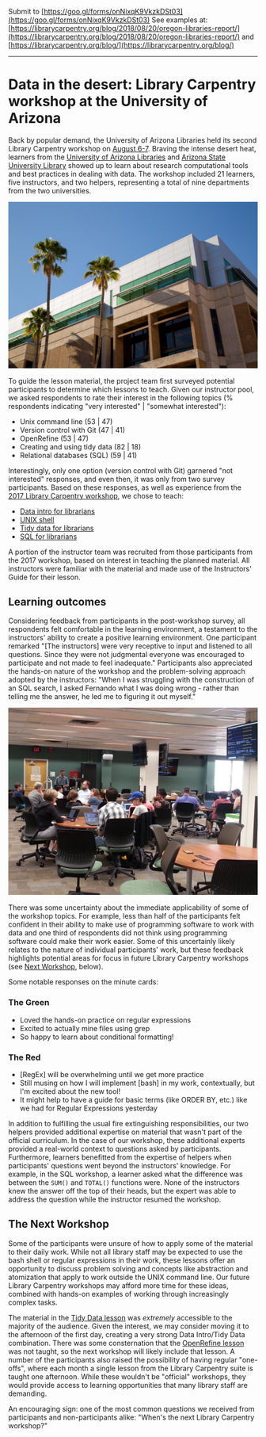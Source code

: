 Submit to [https://goo.gl/forms/onNixqK9VkzkDSt03](https://goo.gl/forms/onNixqK9VkzkDSt03)
See examples at: [https://librarycarpentry.org/blog/2018/08/20/oregon-libraries-report/](https://librarycarpentry.org/blog/2018/08/20/oregon-libraries-report/) and
[https://librarycarpentry.org/blog/](https://librarycarpentry.org/blog/)

***

# Data in the desert: Library Carpentry workshop at the University of Arizona

Back by popular demand, the University of Arizona Libraries held its second Library Carpentry workshop on [August 6-7](https://jcoliver.github.io/2018-08-06-lc-tucson). Braving the intense desert heat, learners from the [University of Arizona Libraries](http://new.library.arizona.edu/) and [Arizona State University Library](https://lib.asu.edu/) showed up to learn about research computational tools and best practices in dealing with data. The workshop included 21 learners, five instructors, and two helpers, representing a total of nine departments from the two universities.

![The magestic Main Library at the University of Arizona. Photo by Aengus Anderson](magestic-ual.png)

To guide the lesson material, the project team first surveyed potential participants to determine which lessons to teach. Given our instructor pool, we asked respondents to rate their interest in the following topics (% respondents indicating "very interested" | "somewhat interested"):

+ Unix command line (53 | 47)
+ Version control with Git (47 | 41)
+ OpenRefine (53 | 47)
+ Creating and using tidy data (82 | 18)
+ Relational databases (SQL) (59 | 41)

Interestingly, only one option (version control with Git) garnered "not interested" responses, and even then, it was only from two survey participants. Based on these responses, as well as experience from the [2017 Library Carpentry workshop](https://jcoliver.github.io/2017-08-09-lc-tucson/), we chose to teach:

+ [Data intro for librarians](https://librarycarpentry.github.io/lc-data-intro/)
+ [UNIX shell](https://librarycarpentry.github.io/lc-shell/)
+ [Tidy data for librarians](https://librarycarpentry.github.io/lc-spreadsheets/)
+ [SQL for librarians](https://librarycarpentry.github.io/lc-sql/)

A portion of the instructor team was recruited from those participants from the 2017 workshop, based on interest in teaching the planned material. All instructors were familiar with the material and made use of the Instructors' Guide for their lesson.

## Learning outcomes

Considering feedback from participants in the post-workshop survey, all respondents felt comfortable in the learning environment, a testament to the instructors' ability to create a positive learning environment. One participant remarked "[The instructors] were very receptive to input and listened to all questions. Since they were not judgmental everyone was encouraged to participate and not made to feel inadequate." Participants also appreciated the hands-on nature of the workshop and the problem-solving approach adopted by the instructors: "When I was struggling with the construction of an SQL search, I asked Fernando what I was doing wrong - rather than telling me the answer, he led me to figuring it out myself."

![Ben Hickson brings the UNIX command line to the libraries](lc-shell.png)

There was some uncertainty about the immediate applicability of some of the workshop topics. For example, less than half of the participants felt confident in their ability to make use of programming software to work with data and one third of respondents did not think using programming software could make their work easier. Some of this uncertainly likely relates to the nature of individual participants' work, but these feedback highlights potential areas for focus in future Library Carpentry workshops (see [Next Workshop](#the-next-workshop), below).

Some notable responses on the minute cards:
### The Green
+ Loved the hands-on practice on regular expressions
+ Excited to actually mine files using grep
+ So happy to learn about conditional formatting!

### The Red
+ [RegEx] will be overwhelming until we get more practice
+ Still musing on how I will implement [bash] in my work, contextually, but I'm excited about the new tool!
+ It might help to have a guide for basic terms (like ORDER BY, etc.) like we had for Regular Expressions yesterday

In addition to fulfilling the usual fire extinguishing responsibilities, our two helpers provided additional expertise on material that wasn't part of the official curriculum. In the case of our workshop, these additional experts provided a real-world context to questions asked by participants. Furthermore, learners benefitted from the expertise of helpers when participants' questions went beyond the instructors' knowledge. For example, in the SQL workshop, a learner asked what the difference was between the `SUM()` and `TOTAL()` functions were. None of the instructors knew the answer off the top of their heads, but the expert was able to address the question while the instructor resumed the workshop.  

## The Next Workshop

Some of the participants were unsure of how to apply some of the material to their daily work. While not all library staff may be expected to use the bash shell or regular expressions in their work, these lessons offer an opportunity to discuss problem solving and concepts like abstraction and atomization that apply to work outside the UNIX command line. Our future Library Carpentry workshops may afford more time for these ideas, combined with hands-on examples of working through increasingly complex tasks. 

The material in the [Tidy Data lesson](https://librarycarpentry.github.io/lc-spreadsheets/) was _extremely_ accessible to the majority of the audience. Given the interest, we may consider moving it to the afternoon of the first day, creating a very strong Data Intro/Tidy Data combination. There was some consternation that the [OpenRefine lesson](https://librarycarpentry.github.io/lc-open-refine/) was not taught, so the next workshop will likely include that lesson. A number of the participants also raised the possibility of having regular "one-offs", where each month a single lesson from the Library Carpentry suite is taught one afternoon. While these wouldn't be "official" workshops, they would provide access to learning opportunities that many library staff are demanding.

An encouraging sign: one of the most common questions we received from participants and non-participants alike: "When's the next Library Carpentry workshop?"

